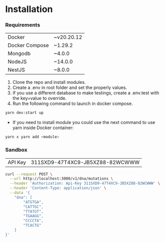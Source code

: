 # Installation

### Requirements

|                |            |
| -------------- | ---------- |
| Docker         | ~v20.20.12 |
| Docker Compose | ~1.29.2    |
| Mongodb        | ~4.0.0     |
| NodeJS         | ~14.0.0    |
| NestJS         | ~8.0.0     |

1. Clone the repo and install modules.
2. Create a .env in root folder and set the properly values.
3. If you use a different database to make testings, create a .env.test with the key=value to override.
4. Run the following command to launch in docker compose.

```sh
yarn dev:start up
```

- If you need to install module you could use the next command to use yarn inside Docker container:

```sh
yarn x yarn add <module>
```

### Sandbox

|         |                                 |
| ------- | ------------------------------- |
| API Key | 311SXD9-47T4XC9-JB5XZ88-82WCWWW |

```sh
curl --request POST \
  --url http://localhost:3000/v1/dna/mutations \
  --header 'Authorization: Api-Key 311SXD9-47T4XC9-JB5XZ88-82WCWWW' \
  --header 'Content-Type: application/json' \
  --data '{
	"dna": [
		"ATGTGA",
		"CATTGC",
		"TTATGT",
		"TGAAGG",
		"CCCCTA",
		"TCACTG"
	]
}'
```
